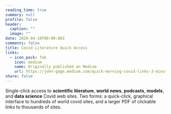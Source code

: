 ```yaml
---
reading_time: true
summary: null
profile: false
header:
  caption: ""
  image: ""
date: 2020-04-10T00:00:00Z
comments: false
title: Covid Literature Quick Access
links:
  - icon_pack: fab
    icon: medium
    name: Originally published on Medium
    url: https://john-gage.medium.com/quick-morning-covid-links-3-minutes-to-catch-up-4e8d9c0f3176
share: false
---
```

Single-click access to **scientific literature**, **world news**, **podcasts**, **models**, and **data science** Covid web sites.  Two forms: a quick-click, graphical interface to hundreds of world covid sites, and a larger PDF of clickable links to thousands of sites.
